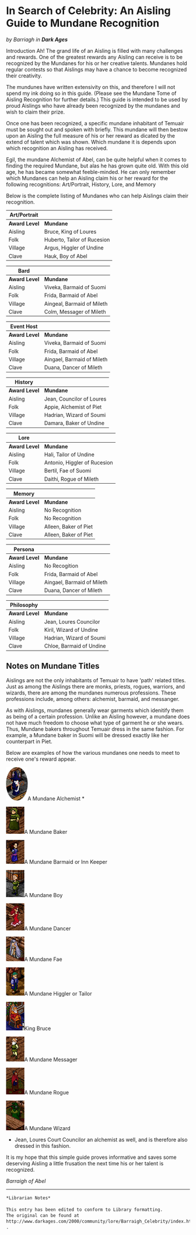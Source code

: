 # In Search of Celebrity: An Aisling Guide to Mundane Recognition

_by Barriagh in_ ___Dark Ages___

Introduction
Ah! The grand life of an Aisling is filled with many challenges and rewards. One of the greatest rewards any Aisling can receive is to be recognized by the Mundanes for his or her creative talents. Mundanes hold regular contests so that Aislings may have a chance to become recognized their creativity.

The mundunes have written extensivity on this, and therefore I will not spend my ink doing so in this guide. (Please see the Mundane Tome of Aisling Recognition for further details.) This guide is intended to be used by proud Aislings who have already been recognized by the mundanes and wish to claim their prize.

Once one has been recognized, a specific mundane inhabitant of Temuair must be sought out and spoken with briefly. This mundane will then bestow upon an Aisling the full measure of his or her reward as dicated by the extend of talent which was shown. Which mundane it is depends upon which recognition an Aisling has received.

Egil, the mundane Alchemist of Abel, can be quite helpful when it comes to finding the required Mundane, but alas he has grown quite old. With this old age, he has became somewhat feeble-minded. He can only remember which Mundanes can help an Aisling claim his or her reward for the following recognitions: Art/Portrait, History, Lore, and Memory

Below is the complete listing of Mundanes who can help Aislings claim their recognition.

|Art/Portrait||
|-|-|
|__Award Level__|__Mundane__|
|Aisling|Bruce, King of Loures|
|Folk|Huberto, Tailor of Rucesion|
|Village|Argus, Higgler of Undine|
|Clave|Hauk, Boy of Abel|	

|Bard||
|-|-|
|__Award Level__|__Mundane__|
|Aisling|Viveka, Barmaid of Suomi|
|Folk|Frida, Barmaid of Abel|
|Village|Aingeal, Barmaid of Mileth|
|Clave|Colm, Messager of Mileth|

|Event Host||
|-|-|
|__Award Level__|__Mundane__|
|Aisling|Viveka, Barmaid of Suomi|
|Folk|Frida, Barmaid of Abel|
|Village|Aingael, Barmaid of Mileth|
|Clave|Duana, Dancer of Mileth|

|History||
|-|-|
|__Award Level__|__Mundane__|
|Aisling|Jean, Councilor of Loures|
|Folk|Appie, Alchemist of Piet|
|Village|Hadrian, Wizard of Soumi|
|Clave|Damara, Baker of Undine|

|Lore||
|-|-|
|__Award Level__|__Mundane__|
|Aisling|Hali, Tailor of Undine|
|Folk|Antonio, Higgler of Rucesion|
|Village|Bertil, Fae of Suomi|
|Clave|Daithi, Rogue of Mileth|

|Memory||
|-|-|
|__Award Level__|__Mundane__|
|Aisling|No Recognition|
|Folk|No Recognition|
|Village|Alleen, Baker of Piet|
|Clave|Alleen, Baker of Piet|

|Persona||
|-|-|
|__Award Level__|__Mundane__|
|Aisling|No Recogition|
|Folk|Frida, Barmaid of Abel|
|Village|Aingael, Barmaid of Mileth|
|Clave|Duana, Dancer of Mileth|

|Philosophy||
|-|-|
|__Award Level__|__Mundane__|
|Aisling|Jean, Loures Councilor|
|Folk|Kiril, Wizard of Undine|
|Village|Hadrian, Wizard of Soumi|
|Clave|Chloe, Barmaid of Undine|

## Notes on Mundane Titles

Aislings are not the only inhabitants of Temuair to have 'path' related titles. Just as among the Aislings there are monks, priests, rogues, warriors, and wizards, there are among the mundanes numerous professions. These professions include, among others: alchemist, barmaid, and messanger. 

As with Aislings, mundanes generally wear garments which idenitify them as being of a certain profession. Unlike an Aisling however, a mundane does not have much freedom to choose what type of garment he or she wears. Thus, Mundane bakers throughout Temuair dress in the same fashion. For example, a Mundane baker in Suomi will be dressed exactly like her counterpart in Piet. 

Below are examples of how the various mundanes one needs to meet to receive one's reward appear.

![](images/barraigh_celebrity_11.png)A Mundane Alchemist *

![](images/barraigh_celebrity_1.png)A Mundane Baker

![](images/barraigh_celebrity_2.png)A Mundane Barmaid or Inn Keeper

![](images/barraigh_celebrity_3.png)A Mundane Boy

![](images/barraigh_celebrity_4.png)A Mundane Dancer

![](images/barraigh_celebrity_5.png)A Mundane Fae

![](images/barraigh_celebrity_6.png)A Mundane Higgler or Tailor

![](images/barraigh_celebrity_7.png)King Bruce

![](images/barraigh_celebrity_8.png)A Mundane Messager

![](images/barraigh_celebrity_9.png)A Mundane Rogue

![](images/barraigh_celebrity_10.png)A Mundane Wizard

* Jean, Loures Court Councilor an alchemist as well, and is therefore also dressed in this fashion. 

It is my hope that this simple guide proves informative and saves some deserving Aisling a little frusation the next time his or her talent is recognized.

_Barraigh of Abel_

***

```
*Librarian Notes*

This entry has been edited to conform to Library formatting.
The original can be found at http://www.darkages.com/2000/community/lore/Barraigh_Celebrity/index.htm .
```
